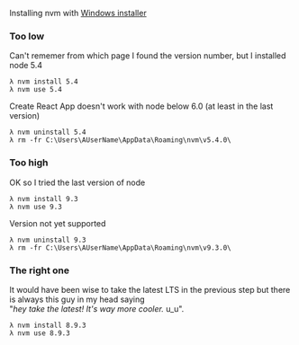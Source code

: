 Installing nvm with [Windows installer](https://github.com/coreybutler/nvm-windows/releases)

### Too low
Can't rememer from which page I found the version number, but I installed node 5.4
```
λ nvm install 5.4
λ nvm use 5.4
```
Create React App doesn't work with node below 6.0 (at least in the last version)
```
λ nvm uninstall 5.4
λ rm -fr C:\Users\AUserName\AppData\Roaming\nvm\v5.4.0\
```

### Too high
OK so I tried the last version of node
```
λ nvm install 9.3
λ nvm use 9.3
```
Version not yet supported
```
λ nvm uninstall 9.3
λ rm -fr C:\Users\AUserName\AppData\Roaming\nvm\v9.3.0\
```

### The right one
It would have been wise to take the latest LTS in the previous step but there is always this guy in my head saying  
"*hey take the latest! It's way more cooler.* u_u".
```
λ nvm install 8.9.3
λ nvm use 8.9.3
```
